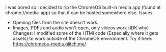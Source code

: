 I was bored so I decided to rip the ChromeOS built-in media app (found at chrome://media-app) so that it can be hosted somewhere else.
Issues:
- Opening files from the site doesn't work.
- Images, PDFs and audio won't open, only videos work (IDK why)
Changes:
I modified some of the HTMl code (Especially where it gets assets) to work outside of the ChromeOS environment.
Try it here: https://chromeos-media.glitch.me/
